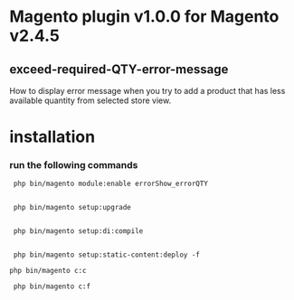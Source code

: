 # Magento plugin v1.0.0 for Magento v2.4.5

## exceed-required-QTY-error-message

How to display error message when you try to add a product that has less available quantity from selected store view. 

# installation 
### run the following commands

```
 php bin/magento module:enable errorShow_errorQTY
 
 ```
 
 ```
  php bin/magento setup:upgrade
  
 ```
  
 ```
  php bin/magento setup:di:compile
  
 ```
   
  ```
   php bin/magento setup:static-content:deploy -f 
 ```
     
  ```
  php bin/magento c:c
  ```

 ```
  php bin/magento c:f
  ```

